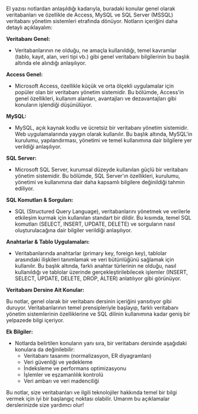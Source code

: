 El yazısı notlardan anlaşıldığı kadarıyla, buradaki konular genel olarak veritabanları ve özellikle de Access, MySQL ve SQL Server (MSSQL) veritabanı yönetim sistemleri etrafında dönüyor. Notların içeriğini daha detaylı açıklayalım:

**Veritabanı Genel:**

* Veritabanlarının ne olduğu, ne amaçla kullanıldığı, temel kavramlar (tablo, kayıt, alan, veri tipi vb.) gibi genel veritabanı bilgilerinin bu başlık altında ele alındığı anlaşılıyor.

**Access Genel:**

* Microsoft Access, özellikle küçük ve orta ölçekli uygulamalar için popüler olan bir veritabanı yönetim sistemidir. Bu bölümde, Access'in genel özellikleri, kullanım alanları, avantajları ve dezavantajları gibi konuların işlendiği düşünülüyor.

**MySQL:**

* MySQL, açık kaynak kodlu ve ücretsiz bir veritabanı yönetim sistemidir. Web uygulamalarında yaygın olarak kullanılır. Bu başlık altında, MySQL'in kurulumu, yapılandırması, yönetimi ve temel kullanımına dair bilgilere yer verildiği anlaşılıyor.

**SQL Server:**

* Microsoft SQL Server, kurumsal düzeyde kullanılan güçlü bir veritabanı yönetim sistemidir. Bu bölümde, SQL Server'ın özellikleri, kurulumu, yönetimi ve kullanımına dair daha kapsamlı bilgilere değinildiği tahmin ediliyor.

**SQL Komutları & Sorguları:**

* SQL (Structured Query Language), veritabanlarını yönetmek ve verilerle etkileşim kurmak için kullanılan standart bir dildir. Bu kısımda, temel SQL komutları (SELECT, INSERT, UPDATE, DELETE) ve sorguların nasıl oluşturulacağına dair bilgiler verildiği anlaşılıyor.

**Anahtarlar & Tablo Uygulamaları:**

* Veritabanlarında anahtarlar (primary key, foreign key), tablolar arasındaki ilişkileri tanımlamak ve veri bütünlüğünü sağlamak için kullanılır. Bu başlık altında, farklı anahtar türlerinin ne olduğu, nasıl kullanıldığı ve tablolar üzerinde gerçekleştirilebilecek işlemler (INSERT, SELECT, UPDATE, DELETE, DROP, ALTER) anlatılıyor gibi görünüyor.

**Veritabanı Dersine Ait Konular:**

Bu notlar, genel olarak bir veritabanı dersinin içeriğini yansıtıyor gibi duruyor. Veritabanlarının temel prensipleriyle başlayıp, farklı veritabanı yönetim sistemlerinin özelliklerine ve SQL dilinin kullanımına kadar geniş bir yelpazede bilgi içeriyor.

**Ek Bilgiler:**

* Notlarda belirtilen konuların yanı sıra, bir veritabanı dersinde aşağıdaki konulara da değinilebilir:
    * Veritabanı tasarımı (normalizasyon, ER diyagramları)
    * Veri güvenliği ve yedekleme
    * İndeksleme ve performans optimizasyonu
    * İşlemler ve eşzamanlılık kontrolü
    * Veri ambarı ve veri madenciliği

Bu notlar, size veritabanları ve ilgili teknolojiler hakkında temel bir bilgi vermek için iyi bir başlangıç noktası olabilir. Umarım bu açıklamalar derslerinizde size yardımcı olur!